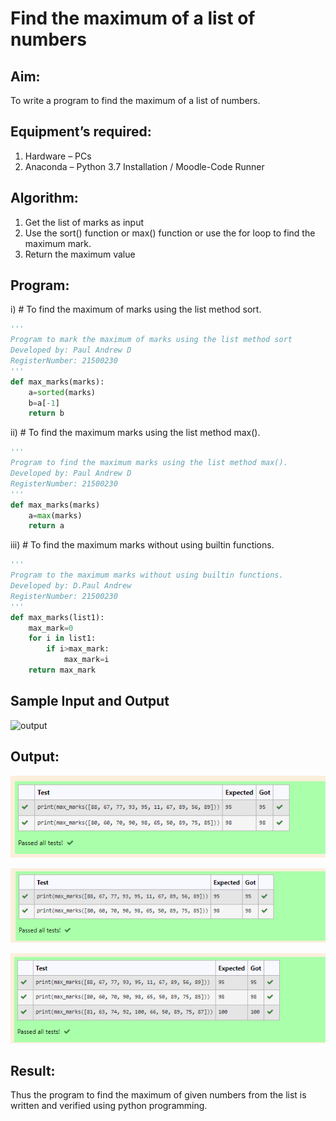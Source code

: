 # Find the maximum of a list of numbers
## Aim:
To write a program to find the maximum of a list of numbers.
## Equipment’s required:
1.	Hardware – PCs
2.	Anaconda – Python 3.7 Installation / Moodle-Code Runner
## Algorithm:
1.	Get the list of marks as input
2.	Use the sort() function or max() function or use the for loop to find the maximum mark.
3.	Return the maximum value
## Program:

i)	# To find the maximum of marks using the list method sort.
```Python
''' 
Program to mark the maximum of marks using the list method sort
Developed by: Paul Andrew D
RegisterNumber: 21500230
'''
def max_marks(marks):
    a=sorted(marks)
    b=a[-1]
    return b

```

ii)	# To find the maximum marks using the list method max().
```Python
''' 
Program to find the maximum marks using the list method max().
Developed by: Paul Andrew D
RegisterNumber: 21500230
'''
def max_marks(marks)
    a=max(marks)
    return a

```

iii) # To find the maximum marks without using builtin functions.
```Python
''' 
Program to the maximum marks without using builtin functions.
Developed by: D.Paul Andrew
RegisterNumber: 21500230
'''
def max_marks(list1):
    max_mark=0
    for i in list1:
        if i>max_mark:
            max_mark=i
    return max_mark

```
## Sample Input and Output
![output](./img/max_marks1.jpg) 

## Output:
![output](./img/output1.png) 

![output](./img/output2.png)

![output](./img/output3.png)





## Result:
Thus the program to find the maximum of given numbers from the list is written and verified using python programming.